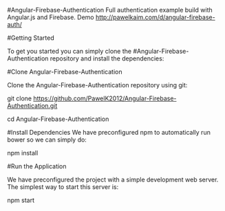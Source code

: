 #Angular-Firebase-Authentication
Full authentication example build with Angular.js and Firebase. Demo http://pawelkaim.com/d/angular-firebase-auth/

#Getting Started

To get you started you can simply clone the #Angular-Firebase-Authentication repository and install the dependencies:

#Clone Angular-Firebase-Authentication

Clone the Angular-Firebase-Authentication repository using git:

git clone https://github.com/PawelK2012/Angular-Firebase-Authentication.git

cd Angular-Firebase-Authentication

#Install Dependencies
We have preconfigured npm to automatically run bower so we can simply do:

npm install

#Run the Application

We have preconfigured the project with a simple development web server. The simplest way to start this server is:

npm start